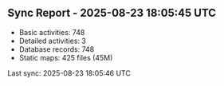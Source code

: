 ## Sync Report - 2025-08-23 18:05:45 UTC

- Basic activities: 748
- Detailed activities: 3
- Database records: 748
- Static maps: 425 files (45M)

Last sync: 2025-08-23 18:05:46 UTC
